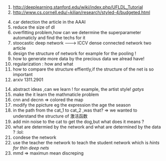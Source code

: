 1. http://deeplearning.stanford.edu/wiki/index.php/UFLDL_Tutorial
2. http://www.cs.cornell.edu/~kilian/research/styled-4/budgeted.html
<!-- 2. mnist cifar
3. LFW imageNet -->
4. car detection the article in the AAAI
5. reduce the size of dl  
6. overfitting problem,how can we determine the superparameter automaticly and find the techs for it
7. stoocastic deep network ---> ICCV        dense connected network  two article
8. design the structure of network for example for the pooling !
9. how to generate more data by the precious data we alread have!
10. regularization : how and what
11. how to compare the structure effiently,if the structure of the net is so important
12. arxiv 1311.2901
<!-- 13. 可视化 Jason   -->
14. abstract ideas ,can we learn ! for example, the artist style! *gatys*
15. make the it learn the mathmaticle problem
16. cnn and decnn => colored the map
17. modify the ppicture eg the expression the age the season
18. in the path from the cat_1 to cat_2 ,was that? => we wanted to understand the structure of 激活函数
19. add min noise to the cat to get the dog,but what does it means ?
20. what are determied by the network and what are determined by the data ? :lol:
21. condese the network
22. use the teacher the network to teach the student network which is *hints for thin deep nets*
23. mmd => maximun mean discreping
